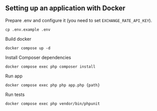 ## Setting up an application with Docker
Prepare .env and configure it (you need to set `EXCHANGE_RATE_API_KEY`).
```shell
cp .env.example .env
```

Build docker
```shell
docker compose up -d
```

Install Composer dependencies
```shell
docker compose exec php composer install
```

Run app
```shell
docker compose exec php php app.php {path}
```

Run tests
```shell
docker compose exec php vendor/bin/phpunit
```